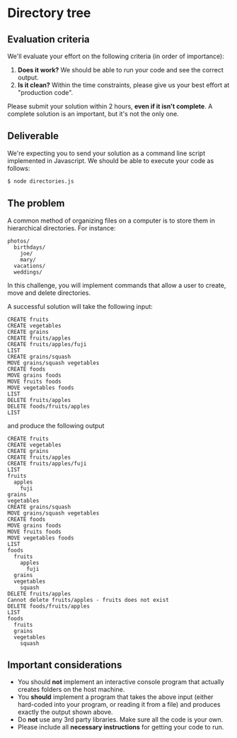 # Directory tree

## Evaluation criteria
We'll evaluate your effort on the following criteria (in order of importance):
1. **Does it work?** We should be able to run your code and see the correct output.
2. **Is it clean?** Within the time constraints, please give us your best effort at "production code".

Please submit your solution within 2 hours, **even if it isn't complete**.  A complete solution is an important, but it's not the only one. 

## Deliverable
We're expecting you to send your solution as a command line script implemented in Javascript. We should be able to execute your code as follows:

```bash
$ node directories.js
```

## The problem

A common method of organizing files on a computer is to store them in hierarchical directories. For instance:

```
photos/
  birthdays/
    joe/
    mary/
  vacations/
  weddings/
```

In this challenge, you will implement commands that allow a user to create, move and delete directories.

A successful solution will take the following input:

```
CREATE fruits
CREATE vegetables
CREATE grains
CREATE fruits/apples
CREATE fruits/apples/fuji
LIST
CREATE grains/squash
MOVE grains/squash vegetables
CREATE foods
MOVE grains foods
MOVE fruits foods
MOVE vegetables foods
LIST
DELETE fruits/apples
DELETE foods/fruits/apples
LIST
```

and produce the following output

```
CREATE fruits
CREATE vegetables
CREATE grains
CREATE fruits/apples
CREATE fruits/apples/fuji
LIST
fruits
  apples
    fuji
grains
vegetables
CREATE grains/squash
MOVE grains/squash vegetables
CREATE foods
MOVE grains foods
MOVE fruits foods
MOVE vegetables foods
LIST
foods
  fruits
    apples
      fuji
  grains
  vegetables
    squash
DELETE fruits/apples
Cannot delete fruits/apples - fruits does not exist
DELETE foods/fruits/apples
LIST
foods
  fruits
  grains
  vegetables
    squash
```

## Important considerations
- You should **not** implement an interactive console program that actually
creates folders on the host machine.
- You **should** implement a program that takes the above input (either hard-coded
into your program, or reading it from a file) and produces exactly the output
shown above.
- Do **not** use any 3rd party libraries. Make sure all the code is your own.
- Please include all **necessary instructions** for getting your code to run.




